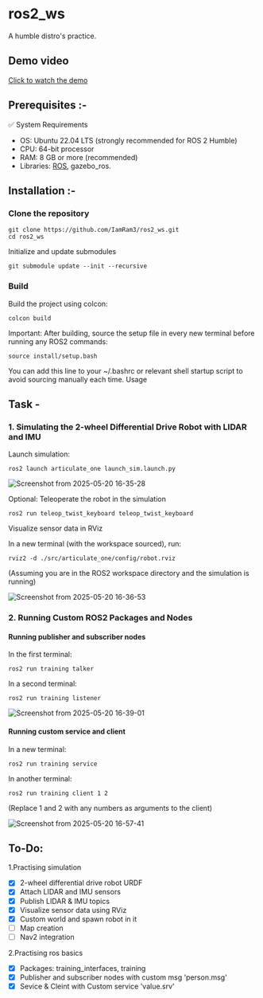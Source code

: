 # ros2_ws
A humble distro's practice.

## Demo video
[Click to watch the demo](https://drive.google.com/file/d/1LIyxLz-5gxEQXeS0jAg2ZJjzHv6a5EfB/view?usp=sharing)

## Prerequisites :-
✅ System Requirements
 - OS: Ubuntu 22.04 LTS (strongly recommended for ROS 2 Humble)
 - CPU: 64-bit processor
 - RAM: 8 GB or more (recommended)
 - Libraries: [ROS](https://docs.ros.org/en/humble/Installation/Ubuntu-Install-Debs.html), gazebo_ros.

## Installation :- 

### Clone the repository

    git clone https://github.com/IamRam3/ros2_ws.git
    cd ros2_ws

Initialize and update submodules

    git submodule update --init --recursive

### Build

Build the project using colcon:

    colcon build

Important:
After building, source the setup file in every new terminal before running any ROS2 commands:

    source install/setup.bash

You can add this line to your ~/.bashrc or relevant shell startup script to avoid sourcing manually each time.
Usage

## Task -

### 1. Simulating the 2-wheel Differential Drive Robot with LIDAR and IMU

 Launch simulation:

    ros2 launch articulate_one launch_sim.launch.py

![Screenshot from 2025-05-20 16-35-28](https://github.com/user-attachments/assets/c5eaf2a3-4d23-425b-9786-8c450301394f)


Optional: Teleoperate the robot in the simulation

    ros2 run teleop_twist_keyboard teleop_twist_keyboard

Visualize sensor data in RViz

In a new terminal (with the workspace sourced), run:

    rviz2 -d ./src/articulate_one/config/robot.rviz

(Assuming you are in the ROS2 workspace directory and the simulation is running)

![Screenshot from 2025-05-20 16-36-53](https://github.com/user-attachments/assets/291f6b75-c774-442b-bcea-b1a49e4a0af0)


### 2. Running Custom ROS2 Packages and Nodes

#### Running publisher and subscriber nodes

In the first terminal:

    ros2 run training talker

In a second terminal:

    ros2 run training listener

![Screenshot from 2025-05-20 16-39-01](https://github.com/user-attachments/assets/d69a6cf9-20d6-487d-ac82-45d78116ca28)


#### Running custom service and client

In a new terminal:

    ros2 run training service

In another terminal:

    ros2 run training client 1 2

(Replace 1 and 2 with any numbers as arguments to the client)

![Screenshot from 2025-05-20 16-57-41](https://github.com/user-attachments/assets/1e5bc9bd-ac89-4966-a238-d790facf5cf0)

## To-Do:
1.Practising simulation
- [x] 2-wheel differential drive robot URDF
- [x] Attach LIDAR and IMU sensors
- [x] Publish LIDAR & IMU topics
- [x] Visualize sensor data using RViz
- [x] Custom world and spawn robot in it
- [ ] Map creation
- [ ] Nav2 integration

2.Practising ros basics
- [x] Packages: training_interfaces, training
- [x] Publisher and subscriber nodes with custom msg 'person.msg'
- [x] Sevice & Cleint with Custom service 'value.srv' 
